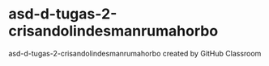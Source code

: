 # asd-d-tugas-2-crisandolindesmanrumahorbo
asd-d-tugas-2-crisandolindesmanrumahorbo created by GitHub Classroom
